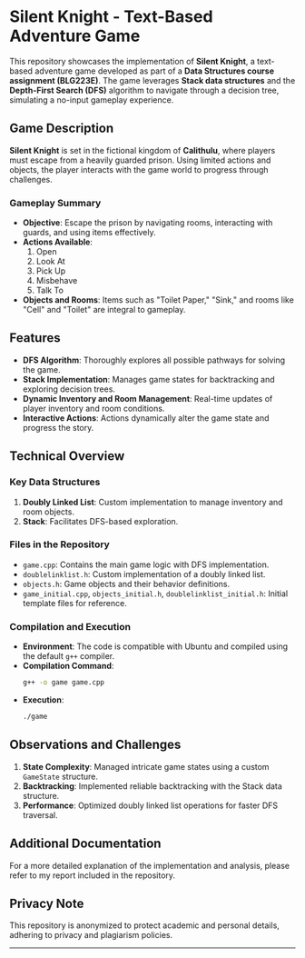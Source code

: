 
# Silent Knight - Text-Based Adventure Game

This repository showcases the implementation of **Silent Knight**, a text-based adventure game developed as part of a **Data Structures course assignment (BLG223E)**. The game leverages **Stack data structures** and the **Depth-First Search (DFS)** algorithm to navigate through a decision tree, simulating a no-input gameplay experience.

## Game Description

**Silent Knight** is set in the fictional kingdom of **Calithulu**, where players must escape from a heavily guarded prison. Using limited actions and objects, the player interacts with the game world to progress through challenges. 

### Gameplay Summary
- **Objective**: Escape the prison by navigating rooms, interacting with guards, and using items effectively.
- **Actions Available**: 
  1. Open
  2. Look At
  3. Pick Up
  4. Misbehave
  5. Talk To
- **Objects and Rooms**: Items such as "Toilet Paper," "Sink," and rooms like "Cell" and "Toilet" are integral to gameplay.

## Features

- **DFS Algorithm**: Thoroughly explores all possible pathways for solving the game.
- **Stack Implementation**: Manages game states for backtracking and exploring decision trees.
- **Dynamic Inventory and Room Management**: Real-time updates of player inventory and room conditions.
- **Interactive Actions**: Actions dynamically alter the game state and progress the story.

## Technical Overview

### Key Data Structures
1. **Doubly Linked List**: Custom implementation to manage inventory and room objects.
2. **Stack**: Facilitates DFS-based exploration.

### Files in the Repository
- `game.cpp`: Contains the main game logic with DFS implementation.
- `doublelinklist.h`: Custom implementation of a doubly linked list.
- `objects.h`: Game objects and their behavior definitions.
- `game_initial.cpp`, `objects_initial.h`, `doublelinklist_initial.h`: Initial template files for reference.

### Compilation and Execution
- **Environment**: The code is compatible with Ubuntu and compiled using the default `g++` compiler.
- **Compilation Command**: 
  ```bash
  g++ -o game game.cpp
  ```
- **Execution**:
  ```bash
  ./game
  ```

## Observations and Challenges

1. **State Complexity**: Managed intricate game states using a custom `GameState` structure.
2. **Backtracking**: Implemented reliable backtracking with the Stack data structure.
3. **Performance**: Optimized doubly linked list operations for faster DFS traversal.

## Additional Documentation

For a more detailed explanation of the implementation and analysis, please refer to my report included in the repository.

## Privacy Note

This repository is anonymized to protect academic and personal details, adhering to privacy and plagiarism policies.

---


